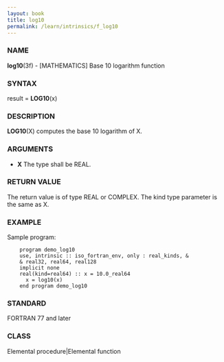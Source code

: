 ```yaml
---
layout: book
title: log10
permalink: /learn/intrinsics/f_log10
---
```

### NAME

**log10**(3f) - \[MATHEMATICS\] Base 10 logarithm
function

### SYNTAX

result = **LOG10**(x)

### DESCRIPTION

**LOG10**(X) computes the base 10 logarithm of X.

### ARGUMENTS

  - **X**
    The type shall be REAL.

### RETURN VALUE

The return value is of type REAL or COMPLEX. The kind type parameter is
the same as X.

### EXAMPLE

Sample program:

```
    program demo_log10
    use, intrinsic :: iso_fortran_env, only : real_kinds, &
    & real32, real64, real128
    implicit none
    real(kind=real64) :: x = 10.0_real64
      x = log10(x)
    end program demo_log10
```

### STANDARD

FORTRAN 77 and later

### CLASS

Elemental procedure|Elemental function
